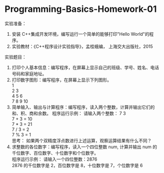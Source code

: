 # Programming-Basics-Homework-01
实验准备：
1. 安装 C++集成开发环境，编写运行一个简单的能够打印"Hello World"的程序。  
2. 实验教材：《C++程序设计实验指导》，孟桂蛾编， 上海交大出版社，2015  

实验题目： 
1. 打印个人基本信息：编写程序，在屏幕上显示自己的班级、学号、姓名、电话号码和家庭地址。 
2. 打印数字图形：编写程序，在屏幕上显示下列图形。  
1    
2 3   
4 5 6   
7 8 9 10    
3. 简单输入、输出与计算程序：编写程序，读入两个整数，计算并输出它们的和、积、商和余数。 
程序运行示例： 
请输入两个整数： 7 3  
7 + 3 = 10  
7 * 3 = 21  
7 / 3 = 2    
7 % 3 = 1   
思考： 如果两个双精度浮点数进行上述运算，观察运算结果有什么不同？ 
4. 求整数的各位数字：编写程序，读入一个四位整数 num, 计算并输出 num 的千位数字、百位数字、十位数字和个位数字。  
程序运行示例： 
请输入一个四位整数：2876  
2876 的千位数字是 2，百位数字是 8，十位数字是 7，个位数字是 6 
